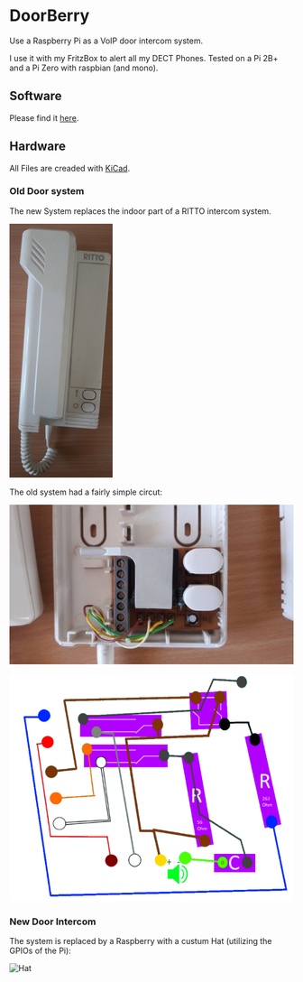 # DoorBerry
Use a Raspberry Pi as a VoIP door intercom system.

I use it with my FritzBox to alert all my DECT Phones.
Tested on a Pi 2B+ and a Pi Zero with raspbian (and mono).

## Software

Please find it [here](https://github.com/User65k/DoorBerryServer).

## Hardware

All Files are creaded with [KiCad](http://kicad-pcb.org/).

### Old Door system

The new System replaces the indoor part of a RITTO intercom system.

![RITO Door bell](./doc/RITTO.jpg)

The old system had a fairly simple circut:

![RITO Inside](./doc/Old_Circut.jpg)

![Circut](./doc/tel_schaltung.png)

### New Door Intercom

The system is replaced by a Raspberry with a custum Hat (utilizing the GPIOs of the Pi):

![Hat](./doc/pi_schaltung.png)
